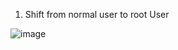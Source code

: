 1) Shift from normal user to root User

![image](https://github.com/user-attachments/assets/47c9172d-7e7e-4a51-98c3-638fb12fdcd7)
